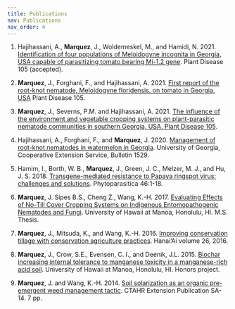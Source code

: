 ```yaml
---
title: Publications
nav: Publications
nav_order: 4
---
```

1.  Hajihassani, A., **Marquez**, J., Woldemeskel, M., and Hamidi, N. 2021. [Identification of four populations of Meloidogyne incognita in Georgia, USA capable of parasitizing tomato bearing Mi-1.2 gene](https://doi.org/10.1094/PDIS-05-21-0902-RE). Plant Disease 105 (accepted).

2. **Marquez**, J., Forghani, F., and Hajihassani, A. 2021. [First report of the root-knot nematode, Meloidogyne floridensis, on tomato in Georgia, USA](https://apsjournals.apsnet.org/doi/10.1094/PDIS-10-20-2286-PDN) Plant Disease 105.

3. **Marquez**, J., Severns, P.M. and Hajihassani, A. 2021. [The influence of the environment and vegetable cropping systems on plant-parasitic nematode communities in southern Georgia, USA. Plant Disease 105](https://doi.org/10.1094/PDIS-09-20-2019-RE). 

5. Hajihassani, A., Forghani, F., and **Marquez**, J. 2020. [Management of root-knot nematodes in watermelon in Georgia](https://secure.caes.uga.edu/extension/publications/files/pdf/B%201529_1.PDF). University of Georgia, Cooperative Extension Service, Bulletin 1529.

6.	Hamim, I., Borth, W. B., **Marquez**, J., Green, J. C., Melzer, M. J., and Hu, J. S. 2018. [Transgene-mediated resistance to Papaya ringspot virus: challenges and solutions](https://link.springer.com/article/10.1007/s12600-017-0636-4). Phytoparasitica 46:1-18.

7. **Marquez**, J. Sipes B.S., Cheng Z., Wang, K.-H. 2017. [Evaluating Effects of No-Till Cover Cropping Systems on Indigenous Entomopathogenic Nematodes and Fungi](https://scholarspace.manoa.hawaii.edu/handle/10125/62815). University of Hawaii at Manoa, Honolulu, HI. M.S. Thesis.

8.	**Marquez**, J., Mitsuda, K., and Wang, K.-H. 2016. [Improving conservation tillage with conservation agriculture practices](https://cms.ctahr.hawaii.edu/soap/Hanai-Ai/ArtMID/40474/ArticleID/51/Volume-26-June-%7C-July-%7C-Aug-2016). Hanai’Ai volume 26, 2016.

9.	**Marquez**, J., Crow, S.E., Evensen, C. I., and Deenik, J.L. 2015. [Biochar increasing internal tolerance to manganese toxicity in a manganese-rich acid soil](https://scholarspace.manoa.hawaii.edu/handle/10125/61644). University of Hawaii at Manoa, Honolulu, HI. Honors project.

10.	**Marquez**, J. and Wang, K.-H. 2014. [Soil solarization as an organic pre-emergent weed management tactic](https://www.ctahr.hawaii.edu/site/info.aspx). CTAHR Extension Publication SA-14. 7 pp.